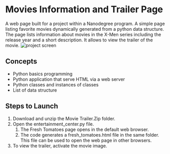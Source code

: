 # Movies Information and Trailer Page
A web page built for a project within a Nanodegree program. A simple page listing favorite movies dynamically generated from a python data structure. The page lists information about movies in the X-Men series including the release year and a short description. It allows to view the trailer of the movie. 
![project screen](https://user-images.githubusercontent.com/30600465/29092493-7efac890-7c54-11e7-8b08-75f90dddd718.png)

## Concepts
* Python basics programming
* Python application that serve HTML via a web server
* Python classes and instances of classes
* List of data structure

## Steps to Launch
1.	Download and unzip the Movie Trailer.Zip folder.
2.	Open the entertainment_center.py file.
    1. The Fresh Tomatoes page opens in the default web browser. 
    2. The code generates a fresh_tomatoes.html file in the same folder. This file can be used to open the web page in other browsers. 
3.	To view the trailer, activate the movie image.

